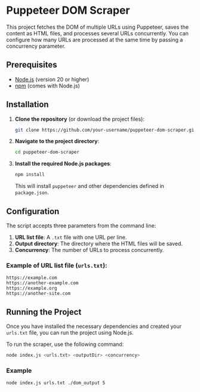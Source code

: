 # Puppeteer DOM Scraper

This project fetches the DOM of multiple URLs using Puppeteer, saves the content as HTML files, and processes several URLs concurrently. You can configure how many URLs are processed at the same time by passing a concurrency parameter.

## Prerequisites

- [Node.js](https://nodejs.org/) (version 20 or higher)
- [npm](https://www.npmjs.com/) (comes with Node.js)

## Installation

1. **Clone the repository** (or download the project files):

    ```bash
    git clone https://github.com/your-username/puppeteer-dom-scraper.git
    ```

2. **Navigate to the project directory**:

    ```bash
    cd puppeteer-dom-scraper
    ```

3. **Install the required Node.js packages**:

    ```bash
    npm install
    ```

   This will install `puppeteer` and other dependencies defined in `package.json`.

## Configuration

The script accepts three parameters from the command line:

1. **URL list file**: A `.txt` file with one URL per line.
2. **Output directory**: The directory where the HTML files will be saved.
3. **Concurrency**: The number of URLs to process concurrently.

### Example of URL list file (`urls.txt`):

```
https://example.com
https://another-example.com
https://example.org
https://another-site.com
```

## Running the Project

Once you have installed the necessary dependencies and created your `urls.txt` file, you can run the project using Node.js.

To run the scraper, use the following command:

```bash
node index.js <urls.txt> <outputDir> <concurrency>
```

### Example

```bash
node index.js urls.txt ./dom_output 5
```
